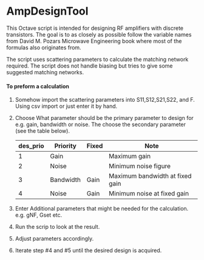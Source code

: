 # AmpDesignTool #
This Octave script is intended for designing RF amplifiers with 
discrete transistors. The goal is to as closely as possible follow the 
variable names from David M. Pozars Microwave Engineering book where 
most of the formulas also originates from.

The script uses scattering parameters to calculate the matching network
required. The script does not handle biasing but tries to give some 
suggested matching networks.

#### To preform a calculation ####

1. Somehow import the scattering parameters into S11,S12,S21,S22, and F.
   Using csv import or just enter it by hand.

2. Choose What parameter should be the primary parameter to design for
   e.g. gain, bandwidth or noise. The choose the secondary parameter 
   (see the table below).

   des_prio | Priority | Fixed | Note
   ---------|----------|-------|---------
   1        | Gain     |       | Maximum gain 
   2        | Noise    |       | Minimum noise figure
   3        | Bandwidth| Gain  | Maximum bandwidth at fixed gain
   4        | Noise    | Gain  | Minimum noise at fixed gain

3.  Enter Additional parameters that might be needed for the calculation.
   e.g. gNF, Gset etc.

4. Run the scrip to look at the result.
 
5. Adjust parameters accordingly.

6. Iterate step #4 and #5 until the desired design is acquired.
